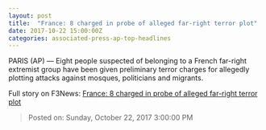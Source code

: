 ```yaml
---
layout: post
title:  "France: 8 charged in probe of alleged far-right terror plot"
date: 2017-10-22 15:00:00Z
categories: associated-press-ap-top-headlines
---
```


PARIS (AP) — Eight people suspected of belonging to a French far-right extremist group have been given preliminary terror charges for allegedly plotting attacks against mosques, politicians and migrants.


Full story on F3News: [France: 8 charged in probe of alleged far-right terror plot](http://www.f3nws.com/n/2ajzrC)

> Posted on: Sunday, October 22, 2017 3:00:00 PM
